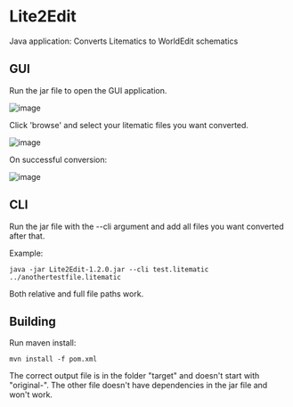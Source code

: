 # Lite2Edit
Java application: Converts Litematics to WorldEdit schematics

## GUI
Run the jar file to open the GUI application.

![image](https://github.com/emeraldtip/Lite2Edit/assets/48155462/e745dada-d8be-4d0b-929b-469ee2f8ab11)

Click 'browse' and select your litematic files you want converted.

![image](https://github.com/emeraldtip/Lite2Edit/assets/48155462/148acc5f-77bf-4416-9b57-7b12ce9c6373)


On successful conversion:

![image](https://github.com/emeraldtip/Lite2Edit/assets/48155462/a917a8df-9745-42a2-b03c-c51951290076)



## CLI
Run the jar file with the --cli argument and add all files you want converted after that.

Example:
```
java -jar Lite2Edit-1.2.0.jar --cli test.litematic ../anothertestfile.litematic
```

Both relative and full file paths work.


## Building
Run maven install:
```
mvn install -f pom.xml
```
The correct output file is in the folder "target" and doesn't start with "original-".
The other file doesn't have dependencies in the jar file and won't work.
